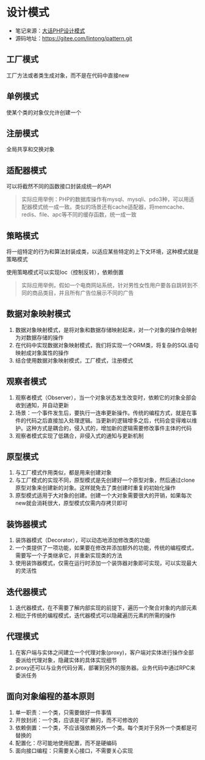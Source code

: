 # 设计模式

- 笔记来源：[大话PHP设计模式](https://www.imooc.com/learn/236)
- 源码地址：<https://gitee.com/lintong/pattern.git>

## 工厂模式

工厂方法或者类生成对象，而不是在代码中直接new

## 单例模式

使某个类的对象仅允许创建一个

## 注册模式

全局共享和交换对象

## 适配器模式

可以将截然不同的函数接口封装成统一的API

> 实际应用举例：PHP的数据库操作有mysql、mysqli、pdo3种，可以用适配器模式统一成一致。类似的场景还有cache适配器，将memcache、redis、file、apc等不同的缓存函数，统一成一致

## 策略模式

将一组特定的行为和算法封装成类，以适应某些特定的上下文环境，这种模式就是策略模式

使用策略模式可以实现Ioc（控制反转），依赖倒置

> 实际应用举例，假如一个电商网站系统，针对男性女性用户要各自跳转到不同的商品类目，并且所有广告位展示不同的广告

## 数据对象映射模式

1. 数据对象映射模式，是将对象和数据存储映射起来，对一个对象的操作会映射为对数据存储的操作
2. 在代码中实现数据对象映射模式，我们将实现一个ORM类，将复杂的SQL语句映射成对象属性的操作
3. 结合使用数据对象映射模式，工厂模式，注册模式

## 观察者模式

1. 观察者模式（Observer），当一个对象状态发生改变时，依赖它的对象全部会收到通知，并自动更新
2. 场景：一个事件发生后，要执行一连串更新操作。传统的编程方式，就是在事件的代码之后直接加入处理逻辑。当更新的逻辑增多之后，代码会变得难以维护。这种方式是耦合的，侵入式的，增加新的逻辑需要修改事件主体的代码
3. 观察者模式实现了低耦合，非侵入式的通知与更新机制

## 原型模式

1. 与工厂模式作用类似，都是用来创建对象
2. 与工厂模式的实现不同，原型模式是先创建好一个原型对象，然后通过clone原型对象来创建新的对象。这样就免去了类创建时重复的初始化操作
3. 原型模式适用于大对象的创建。创建一个大对象需要很大的开销，如果每次new就会消耗很大，原型模式仅需内存拷贝即可

## 装饰器模式

1. 装饰器模式（Decorator），可以动态地添加修改类的功能
2. 一个类提供了一项功能，如果要在修改井添加额外的功能，传统的编程模式，需要写一个子类继承它，并重新实现类的方法
3. 使用装饰器模式，仅需在运行时添加一个装饰器对象即可实现，可以实现最大的灵活性

## 迭代器模式

1. 迭代器模式，在不需要了解内部实现的前提下，遍历一个聚合对象的内部元素
2. 相比于传统的编程模式，迭代器模式可以隐藏遍历元素的所需的操作

## 代理模式

1. 在客户端与实体之间建立一个代理对象(proxy)，客户端对实体进行操作全部委派给代理对象，隐藏实体的具体实现细节
2. proxy还可以与业务代码分离，部署到另外的服务器。业务代码中通过RPC来委派任务

## 面向对象编程的基本原则

1. 单一职责：一个类，只需要做好一件事情
2. 开放封闭：一个类，应该是可扩展的，而不可修改的
3. 依赖倒置：一个类，不应该强依赖另外一个类。每个类对于另外一个类都是可替换的
4. 配置化：尽可能地使用配置，而不是硬编码
5. 面向接口编程：只需要关心接口，不需要关心实现